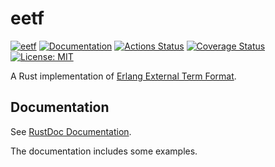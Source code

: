 eetf
====

[![eetf](https://img.shields.io/crates/v/eetf.svg)](https://crates.io/crates/eetf)
[![Documentation](https://docs.rs/eetf/badge.svg)](https://docs.rs/eetf)
[![Actions Status](https://github.com/sile/eetf/workflows/CI/badge.svg)](https://github.com/sile/eetf/actions)
[![Coverage Status](https://coveralls.io/repos/github/sile/eetf/badge.svg?branch=master)](https://coveralls.io/github/sile/eetf?branch=master)
[![License: MIT](https://img.shields.io/badge/license-MIT-blue.svg)](LICENSE)

A Rust implementation of [Erlang External Term Format](http://erlang.org/doc/apps/erts/erl_ext_dist.html).

Documentation
-------------

See [RustDoc Documentation](https://docs.rs/eetf).

The documentation includes some examples.
